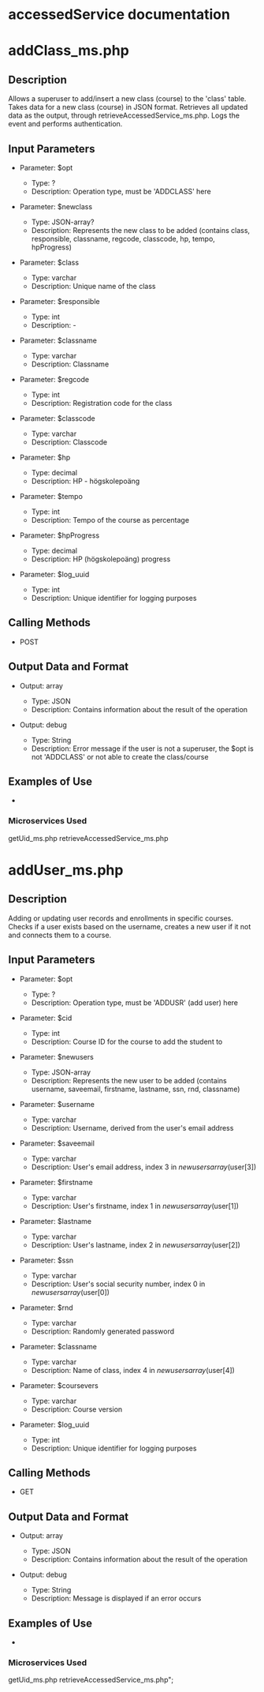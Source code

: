 # accessedService documentation

# addClass_ms.php

## Description
Allows a superuser to add/insert a new class (course) to the 'class' table. Takes data for a new class (course) in JSON format.
Retrieves all updated data as the output, through retrieveAccessedService_ms.php.
Logs the event and performs authentication.

## Input Parameters
- Parameter: $opt
   - Type: ?
   - Description: Operation type, must be 'ADDCLASS' here

- Parameter: $newclass
   - Type: JSON-array?
   - Description: Represents the new class to be added (contains class, responsible, classname, regcode, classcode, hp, tempo, hpProgress)

- Parameter: $class
   - Type: varchar
   - Description: Unique name of the class

- Parameter: $responsible
   - Type: int
   - Description: -

- Parameter: $classname
   - Type: varchar
   - Description: Classname

- Parameter: $regcode
   - Type: int
   - Description: Registration code for the class 

- Parameter: $classcode
   - Type: varchar
   - Description: Classcode

- Parameter: $hp
   - Type: decimal
   - Description: HP - högskolepoäng

- Parameter: $tempo
   - Type: int
   - Description: Tempo of the course as percentage

- Parameter: $hpProgress
   - Type: decimal
   - Description: HP (högskolepoäng) progress

- Parameter: $log_uuid
   - Type: int
   - Description: Unique identifier for logging purposes

## Calling Methods
- POST

## Output Data and Format
- Output: array
   - Type: JSON
   - Description: Contains information about the result of the operation

- Output: debug
   - Type: String
   - Description: Error message if the user is not a superuser, the $opt is not 'ADDCLASS' or not able to create the class/course

## Examples of Use
-

### Microservices Used
getUid_ms.php
retrieveAccessedService_ms.php



# addUser_ms.php

## Description
Adding or updating user records and enrollments in specific courses.
Checks if a user exists based on the username, creates a new user if it not and connects them to a course.

## Input Parameters
- Parameter: $opt
   - Type: ?
   - Description: Operation type, must be 'ADDUSR' (add user) here

- Parameter: $cid
   - Type: int
   - Description: Course ID for the course to add the student to

- Parameter: $newusers
   - Type: JSON-array
   - Description: Represents the new user to be added (contains username, saveemail, firstname, lastname, ssn, rnd, classname)

- Parameter: $username
   - Type: varchar
   - Description: Username, derived from the user's email address

- Parameter: $saveemail
   - Type: varchar
   - Description: User's email address, index 3 in $newusers array ($user[3])

- Parameter: $firstname
   - Type: varchar
   - Description: User's firstname, index 1 in $newusers array ($user[1])

- Parameter: $lastname
   - Type: varchar
   - Description: User's lastname, index 2 in $newusers array ($user[2])

- Parameter: $ssn
   - Type: varchar
   - Description: User's social security number, index 0 in $newusers array ($user[0])

- Parameter: $rnd
   - Type: varchar
   - Description: Randomly generated password

- Parameter: $classname
   - Type: varchar
   - Description: Name of class, index 4 in $newusers array ($user[4])

- Parameter: $coursevers
   - Type: varchar
   - Description: Course version

- Parameter: $log_uuid
   - Type: int
   - Description: Unique identifier for logging purposes

## Calling Methods
- GET

## Output Data and Format
- Output: array
   - Type: JSON
   - Description: Contains information about the result of the operation

- Output: debug
   - Type: String
   - Description: Message is displayed if an error occurs

## Examples of Use
-

### Microservices Used
getUid_ms.php
retrieveAccessedService_ms.php";